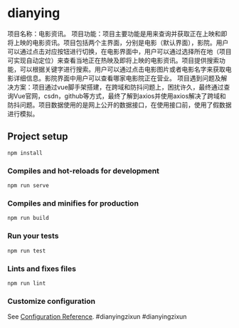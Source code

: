 # dianying

项目名称：电影资讯。
项目功能：项目主要功能是用来查询并获取正在上映和即将上映的电影资讯。项目包括两个主界面，分别是电影（默认界面），影院。用户可以通过点击对应按钮进行切换，在电影界面中，用户可以通过选择所在地（项目可实现自动定位）来查看当地正在热映及即将上映的电影资讯。项目提供搜索功能，可以根据关键字进行搜索。用户可以通过点击电影图片或者电影名字来获取电影详细信息。影院界面中用户可以查看哪家电影院正在营业。
项目遇到问题及解决方案：项目通过vue脚手架搭建，在跨域和防抖问题上，困扰许久，最终通过查询Vue官网，csdn，github等方式，最终了解到axios并使用axios解决了跨域和防抖问题。项目数据使用的是网上公开的数据接口，在使用接口前，使用了假数据进行模拟。
## Project setup
```
npm install
```

### Compiles and hot-reloads for development
```
npm run serve
```

### Compiles and minifies for production
```
npm run build
```

### Run your tests
```
npm run test
```

### Lints and fixes files
```
npm run lint
```

### Customize configuration
See [Configuration Reference](https://cli.vuejs.org/config/).
#dianyingzixun
#dianyingzixun
